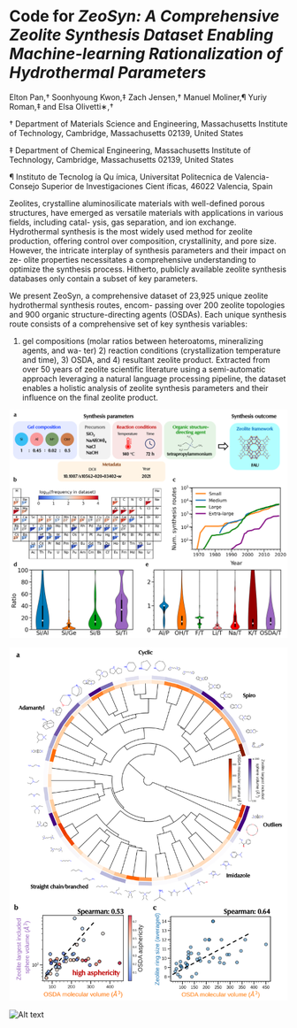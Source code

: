 # Code for *ZeoSyn: A Comprehensive Zeolite Synthesis Dataset Enabling Machine-learning Rationalization of Hydrothermal Parameters*

Elton Pan,† Soonhyoung Kwon,‡ Zach Jensen,† Manuel Moliner,¶ Yuriy Roman,‡ and Elsa Olivetti∗,†

† Department of Materials Science and Engineering, Massachusetts Institute of Technology, Cambridge, Massachusetts 02139, United States

‡ Department of Chemical Engineering, Massachusetts Institute of Technology, Cambridge, Massachusetts 02139, United States

¶ Instituto de Tecnolog ́ıa Qu ́ımica, Universitat Politecnica de Valencia-Consejo Superior de
Investigaciones Cient ́ıficas, 46022 Valencia, Spain

Zeolites, crystalline aluminosilicate materials with well-defined porous structures,
have emerged as versatile materials with applications in various fields, including catal-
ysis, gas separation, and ion exchange. Hydrothermal synthesis is the most widely used
method for zeolite production, offering control over composition, crystallinity, and pore
size. However, the intricate interplay of synthesis parameters and their impact on ze-
olite properties necessitates a comprehensive understanding to optimize the synthesis
process. Hitherto, publicly available zeolite synthesis databases only contain a subset
of key parameters. 

We present ZeoSyn, a comprehensive dataset of 23,925 unique zeolite hydrothermal synthesis routes, encom-
passing over 200 zeolite topologies and 900 organic structure-directing agents (OSDAs).
Each unique synthesis route consists of a comprehensive set of key synthesis variables:
1) gel compositions (molar ratios between heteroatoms, mineralizing agents, and wa-
ter) 2) reaction conditions (crystallization temperature and time), 3) OSDA, and 4)
resultant zeolite product. Extracted from over 50 years of zeolite scientific literature
using a semi-automatic approach leveraging a natural language processing pipeline, the
dataset enables a holistic analysis of zeolite synthesis parameters and their influence on
the final zeolite product. 

![Alt text](/figures/overview.png "overview")

![Alt text](/figures/osda_hierarchy.png "osda")

![Alt text](/figures/SHAP_zeolite_cbu.png "shap")